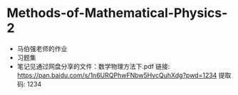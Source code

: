 # Methods-of-Mathematical-Physics-2
- 马伯强老师的作业
- 习题集
- 笔记见通过网盘分享的文件：数学物理方法下.pdf
链接: https://pan.baidu.com/s/1n6URQPhwFNbw5HvcQuhXdg?pwd=1234 提取码: 1234

